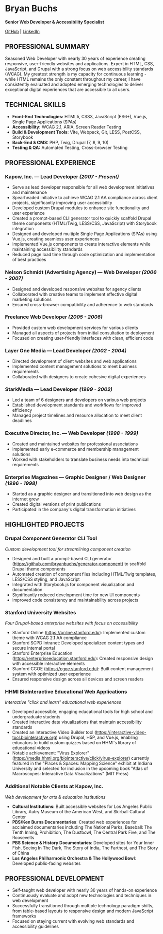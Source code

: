# **Bryan Buchs**

**Senior Web Developer & Accessibility Specialist**  

[GitHub](https://github.com/bryanbuchs) | [LinkedIn](https://www.linkedin.com/in/bryan-buchs-314656341)

## PROFESSIONAL SUMMARY

Seasoned Web Developer with nearly 30 years of experience creating responsive, user-friendly websites and applications. Expert in HTML, CSS, JavaScript, and Drupal with a strong focus on web accessibility standards (WCAG). My greatest strength is my capacity for continuous learning - while HTML remains the only constant throughout my career, I have consistently evaluated and adopted emerging technologies to deliver exceptional digital experiences that are accessible to all users.

## TECHNICAL SKILLS
- **Front-End Technologies:** HTML5, CSS3, JavaScript (ES6+), Vue.js, Single Page Applications (SPAs)
- **Accessibility:** WCAG 2.1, ARIA, Screen Reader Testing
- **Build & Development Tools:** Vite, Webpack, Git, LESS, PostCSS, Storybook
- **Back-End & CMS:** PHP, Twig, Drupal (7, 8, 9, 10)
- **Testing & QA:** Automated Testing, Cross-browser Testing

## PROFESSIONAL EXPERIENCE

### Kapow, Inc. — Lead Developer *(2007 - Present)*

- Serve as lead developer responsible for all web development initiatives and maintenance
- Spearheaded initiative to achieve WCAG 2.1 AA compliance across client projects, significantly improving user accessibility
- Developed custom Drupal modules to enhance site functionality and user experience
- Created a prompt-based CLI generator tool to quickly scaffold Drupal theme components (HTML/Twig, LESS/CSS, JavaScript) with Storybook integration
- Designed and developed multiple Single Page Applications (SPAs) using Vue.js, creating seamless user experiences
- Implemented Vue.js components to create interactive elements while maintaining accessibility standards
- Reduced page load time through code optimization and implementation of best practices

### Nelson Schmidt (Advertising Agency) — Web Developer *(2006 - 2007)*

- Designed and developed responsive websites for agency clients
- Collaborated with creative teams to implement effective digital marketing solutions
- Ensured cross-browser compatibility and adherence to web standards

### Freelance Web Developer *(2005 - 2006)*

- Provided custom web development services for various clients
- Managed all aspects of projects from initial consultation to deployment
- Focused on creating user-friendly interfaces with clean, efficient code

### Layer One Media — Lead Developer *(2002 - 2004)*

- Directed development of client websites and web applications
- Implemented content management solutions to meet business requirements
- Collaborated with designers to create cohesive digital experiences

### StarkMedia — Lead Developer *(1999 - 2002)*

- Led a team of 6 designers and developers on various web projects
- Established development standards and workflows for improved efficiency
- Managed project timelines and resource allocation to meet client deadlines

### Executive Director, Inc. — Web Developer *(1998 - 1999)*

- Created and maintained websites for professional associations
- Implemented early e-commerce and membership management solutions
- Worked with stakeholders to translate business needs into technical requirements

### Enterprise Magazines — Graphic Designer / Web Designer *(1996 - 1998)*

- Started as a graphic designer and transitioned into web design as the internet grew
- Created digital versions of print publications
- Participated in the company's digital transformation initiatives

## HIGHLIGHTED PROJECTS

### Drupal Component Generator CLI Tool
*Custom development tool for streamlining component creation*
- Designed and built a prompt-based CLI generator (https://github.com/bryanbuchs/generator-component) to scaffold Drupal theme components
- Automated creation of component files including HTML/Twig templates, LESS/CSS styling, and JavaScript
- Integrated with Storybook.js for component visualization and documentation
- Significantly reduced development time for new UI components
- Improved code consistency and maintainability across projects

### Stanford University Websites
*Four Drupal-based enterprise websites with focus on accessibility*
- Stanford Online (https://online.stanford.edu): Implemented custom theme with WCAG 2.1 AA compliance
- Stanford SCPD Intranet: Developed specialized content types and secure internal portal
- Stanford Enterprise Education (https://enterpriseeducation.stanford.edu): Created responsive design with accessible interactive elements
- Stanford CGOE (https://cgoe.stanford.edu): Built content management system with optimized user experience
- Ensured responsive design across all devices and screen readers

### HHMI BioInteractive Educational Web Applications
*Interactive "click and learn" educational web experiences*
- Developed accessible, engaging educational tools for high school and undergraduate students
- Created interactive data visualizations that maintain accessibility standards
- Created an Interactive Video Builder tool (https://interactive-video-tool.biointeractive.org) using Drupal, H5P, and Vue.js, enabling educators to build custom quizzes based on HHMI's library of educational videos
- Notable achievement: "Virus Explorer" (https://media.hhmi.org/biointeractive/click/virus-explorer) currently featured in the "Places & Spaces: Mapping Science" exhibit at Indiana University and selected for inclusion in the upcoming book "Atlas of Macroscopes: Interactive Data Visualizations" (MIT Press)

### Additional Notable Clients at Kapow, Inc.
*Web development for arts & education institutions*
- **Cultural Institutions**: Built accessible websites for Los Angeles Public Library, Autry Museum of the American West, and Skirball Cultural Center
- **PBS/Ken Burns Documentaries**: Created web experiences for acclaimed documentaries including The National Parks, Baseball: The Tenth Inning, Prohibition, The Dustbowl, The Central Park Five, and The Roosevelts
- **PBS Science & History Documentaries**: Developed sites for Your Inner Fish, Seeing In The Dark, The Story of India, The Farthest, and The Story of China
- **Los Angeles Philharmonic Orchestra & The Hollywood Bowl**: Developed public-facing websites

## PROFESSIONAL DEVELOPMENT
- Self-taught web developer with nearly 30 years of hands-on experience
- Continuously evaluate and adopt new technologies and techniques in web development
- Successfully transitioned through multiple technology paradigm shifts, from table-based layouts to responsive design and modern JavaScript frameworks
- Focused on staying current with evolving web standards and accessibility guidelines

